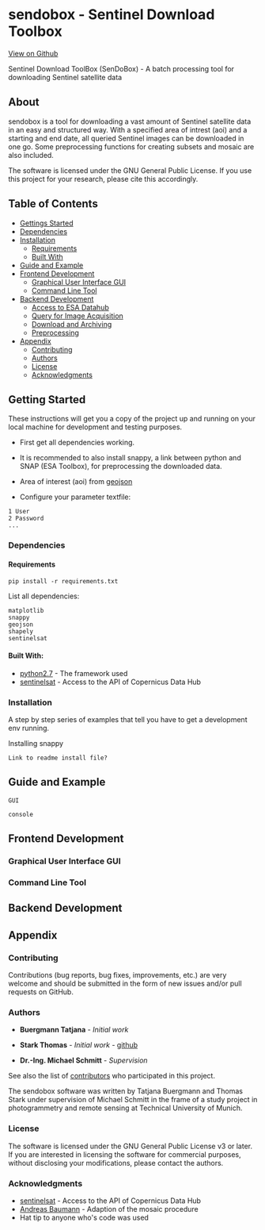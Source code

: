 # sendobox - Sentinel Download Toolbox

[View on Github](https://github.com/sendobox/sendobox)

Sentinel Download ToolBox (SenDoBox) - A batch processing tool for downloading Sentinel satellite data

## About

sendobox is a tool for downloading a vast amount of Sentinel satellite data in an easy and structured way. With a specified area of intrest (aoi) and a starting and end date, all queried Sentinel images can be downloaded in one go. Some preprocessing functions for creating subsets and mosaic are also included.

The software is licensed under the GNU General Public License. If you use this project for your research, please cite this accordingly.

## Table of Contents

* [Gettings Started](#getting-started)
* [Dependencies](#dependencies)
* [Installation](#installation)
  * [Requirements](#requirements)
  * [Built With](#built-with)
* [Guide and Example](#guide-and-example)
* [Frontend Development](#frontend-development)
  * [Graphical User Interface GUI](#graphical-user-interface-gui)
  * [Command Line Tool](#command-line-tool)
* [Backend Development](#backend-development)
  * [Access to ESA Datahub](#)
  * [Query for Image Acquisition](#)
  * [Download and Archiving](#)
  * [Preprocessing](#)
* [Appendix](#appendix)
  * [Contributing](#contributing)
  * [Authors](#authors)
  * [License](#license)
  * [Acknowledgments](#acknowledgments)



## Getting Started

These instructions will get you a copy of the project up and running on your local machine for development and testing purposes.

* First get all dependencies working.
* It is recommended to also install snappy, a link between python and SNAP (ESA Toolbox), for preprocessing the downloaded data.

* Area of interest (aoi) from [geojson](http://geojson.io/#map=2/20.0/0.0)
* Configure your parameter textfile:

```
1 User
2 Password
...
```

### Dependencies

#### Requirements
```
pip install -r requirements.txt
```

List all dependencies:

```
matplotlib
snappy
geojson
shapely
sentinelsat
```

#### Built With:

* [python2.7](https://www.python.org/download/releases/2.7/) - The framework used
* [sentinelsat](https://github.com/ibamacsr/sentinelsat) - Access to the API of Copernicus Data Hub

### Installation

A step by step series of examples that tell you have to get a development env running. 

Installing snappy

```
Link to readme install file?
```

## Guide and Example

```
GUI
```

```
console
```

## Frontend Development

### Graphical User Interface GUI

### Command Line Tool

## Backend Development

## Appendix


### Contributing

Contributions (bug reports, bug fixes, improvements, etc.) are very welcome and should be submitted in the form of new issues and/or pull requests on GitHub.

### Authors

* **Buergmann Tatjana** - *Initial work* 
* **Stark Thomas** - *Initial work* - [github](https://github.com/stark-t)

* **Dr.-Ing. Michael Schmitt** - *Supervision*

See also the list of [contributors](https://github.com/your/project/contributors) who participated in this project.

The sendobox software was written by Tatjana Buergmann and Thomas Stark under supervision of Michael Schmitt in the frame of a study project in photogrammetry and remote sensing at Technical University of Munich.

### License

The software is licensed under the GNU General Public License v3 or later. If you are interested in licensing the software for commercial purposes, without disclosing your modifications, please contact the authors.


### Acknowledgments

* [sentinelsat](https://github.com/ibamacsr/sentinelsat) - Access to the API of Copernicus Data Hub
* [Andreas Baumann](http://forum.step.esa.int/users/abgbaumann/activity) - Adaption of the mosaic procedure
* Hat tip to anyone who's code was used


